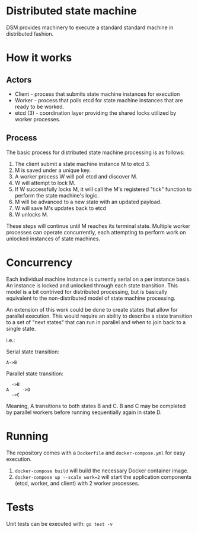 # Distributed state machine 

DSM provides machinery to execute a standard standard machine in distributed fashion.

# How it works

## Actors

* Client - process that submits state machine instances for execution
* Worker - process that polls etcd for state machine instances that are ready to be worked.
* etcd (3) - coordination layer providing the shared locks utilized by worker processes.

## Process

The basic process for distributed state machine processing is as follows:

1. The client submit a state machine instance M to etcd 3.
2. M is saved under a unique key.
3. A worker process W will poll etcd and discover M.
4. W will attempt to lock M.  
5. If W successfully locks M, it will call the M's registered "tick" function to perform the state machine's logic.
6. M will be advanced to a new state with an updated payload.
7. W will save M's updates back to etcd
8. W unlocks M.

These steps will continue until M reaches its terminal state.  Multiple worker processes can operate concurrently, each attempting to perform work on unlocked instances of state machines.

# Concurrency

Each individual machine instance is currently serial on a per instance basis.  An instance is locked and unlocked through each state transition.  This model is a bit contrived for distributed processing, but is basically equivalent to the non-distributed model of state machine processing.

An extension of this work could be done to create states that allow for parallel execution.  This would require an ability to describe a state transition to a set of "next states" that can run in parallel and when to join back to a single state.

i.e.:

Serial state transition: 

`A->B`

Parallel state transition:

```
  ->B
A	  ->D
  ->C
```
Meaning, A transitions to both states B and C.  B and C may be completed by parallel workers before running sequentially again in state D.

# Running

The repository comes with a `Dockerfile` and `docker-compose.yml` for easy execution.

1. `docker-compose build` will build the necessary Docker container image.
2. `docker-compose up --scale work=2` will start the application components (etcd, worker, and client) with 2 worker processes.

# Tests

Unit tests can be executed with: `go test -v`
